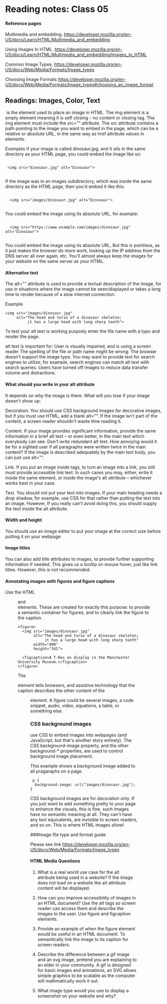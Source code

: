# Reading notes: Class 05

#### Reference pages

Multimedia and embedding.
https://developer.mozilla.org/en-US/docs/Learn/HTML/Multimedia_and_embedding

Using Images In HTML.
https://developer.mozilla.org/en-US/docs/Learn/HTML/Multimedia_and_embedding/Images_in_HTML

Common Image Types.
https://developer.mozilla.org/en-US/docs/Web/Media/Formats/Image_types

Choosing Image Formats
https://developer.mozilla.org/en-US/docs/Web/Media/Formats/Image_types#choosing_an_image_format


## Readings: Images, Color, Text

<img> is the element used to place an image in HTML. The img element is a empty element meaning it is self closing - no content or closing tag.
The img element must include the src="" attribute. The src attribute contains a path pointing to the image you want to embed in the page, which can be a relative or absolute URL, in the same way as href attribute values in <a> elements.

 Examples
 if your image is called dinosaur.jpg, and it sits in the same directory as your HTML page, you could embed the image like so:

 ```
  
  <img src="dinosaur.jpg" alt="Dinosaur">
  
 ```
 If the image was in an images subdirectory, which was inside the same directory as the HTML page, then you'd embed it like this:
 
```
  
  <img src="images/dinosaur.jpg" alt="Dinosaur">
  
```

You could embed the image using its absolute URL, for example:
  
```
  
  <img src="https://www.example.com/images/dinosaur.jpg" alt="Dinosaur">
 
```

You could embed the image using its absolute URL, But this is pointless, as it just makes the browser do more work, looking up the IP address from the DNS server all over again, etc. You'll almost always keep the images for your website on the same server as your HTML.
  

#### Alternative text
 
The alt="" attribute is used to provide a textual description of the image, for use in situations where the image cannot be seen/displayed or takes a long time to render because of a slow internet connection.

Example
```
<img src="images/dinosaur.jpg"
     alt="The head and torso of a dinosaur skeleton;
          it has a large head with long sharp teeth">
```
To test your alt text is working purposly enter the file name with a typo and render the page.
 
alt text is important for:
User is visually impaired, and is using a screen reader
The spelling of the file or path name might be wrong.
The browser doesn't support the image type.
You may want to provide text for search engines to utilize; for example, search engines can match alt text with search queries.
Users have turned off images to reduce data transfer volume and distractions. 

#### What should you write in your alt attribute
It depends on why the image is there. What will you lose if your image doesn't show up:

Decoration. You should use CSS background images for decorative images, but if you must use HTML, add a blank alt="". If the image isn't part of the content, a screen reader shouldn't waste time reading it.
 
Content. If your image provides significant information, provide the same information in a brief alt text – or even better, in the main text which everybody can see. Don't write redundant alt text. How annoying would it be for a sighted user if all paragraphs were written twice in the main content? If the image is described adequately by the main text body, you can just use alt="".
 
Link. If you put an image inside <a> tags, to turn an image into a link, you still must provide accessible link text. In such cases you may, either, write it inside the same <a> element, or inside the image's alt attribute – whichever works best in your case.
 
Text. You should not put your text into images. If your main heading needs a drop shadow, for example, use CSS for that rather than putting the text into an image. However, If you really can't avoid doing this, you should supply the text inside the alt attribute. 
 
#### Width and height
You should use an image editor to put your image at the correct size before putting it on your webpage

#### Image titles
You can also add title attributes to images, to provide further supporting information if needed. 
This gives us a tooltip on mouse hover, just like link titles.
However, this is not recommended.

#### Annotating images with figures and figure captions
Use the HTML <figure> and <figcaption> elements. These are created for exactly this purpose: to provide a semantic container for figures, and to clearly link the figure to the caption.
 
```
<figure>
  <img src="images/dinosaur.jpg"
       alt="The head and torso of a dinosaur skeleton;
            it has a large head with long sharp teeth"
       width="400"
       height="341">

  <figcaption>A T-Rex on display in the Manchester University Museum.</figcaption>
</figure>
```
The <figcaption> element tells browsers, and assistive technology that the caption describes the other content of the <figure> element.
A figure could be several images, a code snippet, audio, video, equations, a table, or something else.

### CSS background images

use CSS to embed images into webpages (and JavaScript, but that's another story entirely). The CSS background-image property, and the other background-* properties, are used to control background image placement.
 
This example shows a background image added to all pragaraphs on a page.
```
 p {
  background-image: url("images/dinosaur.jpg");
}
```
CSS background images are for decoration only. If you just want to add something pretty to your page to enhance the visuals, this is fine.
such images have no semantic meaning at all. They can't have any text equivalents, are invisible to screen readers, and so on. This is where HTML images shine!
 
###Image file type and format guide

Please see link
https://developer.mozilla.org/en-US/docs/Web/Media/Formats/Image_types






#### HTML Media Questions

1) What is a real world use case for the alt attribute being used in a website?
 If the image does not load on a website the alt attribute content will be displayed.
 
2) How can you improve accessibility of images in an HTML document?
 Use the alt tags so screen reader can access them and describe the images to the user.
 Use figure and figcaption elements. 
 
3) Provide an example of when the figure element would be useful in an HTML document.
 To semantically link the image to its caption for screen readers. 
 
4) Describe the difference between a gif image and an svg image, pretend you are explaining to an elder in your community.
 A gif is designed for basic images and animations, an SVG allows simple graphics to be scalable as the computer will mathmatically work it out.
 
5) What image type would you use to display a screenshot on your website and why?







